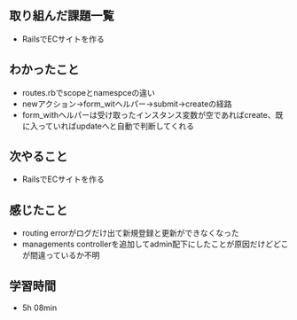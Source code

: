 ## 取り組んだ課題一覧
- RailsでECサイトを作る
## わかったこと
- routes.rbでscopeとnamespceの違い
- newアクション→form_witヘルパー→submit→createの経路
- form_withヘルパーは受け取ったインスタンス変数が空であればcreate、既に入っていればupdateへと自動で判断してくれる
## 次やること
- RailsでECサイトを作る
## 感じたこと
- routing errorがログだけ出て新規登録と更新ができなくなった
- managements controllerを追加してadmin配下にしたことが原因だけどどこが間違っているか不明
## 学習時間
- 5h 08min
